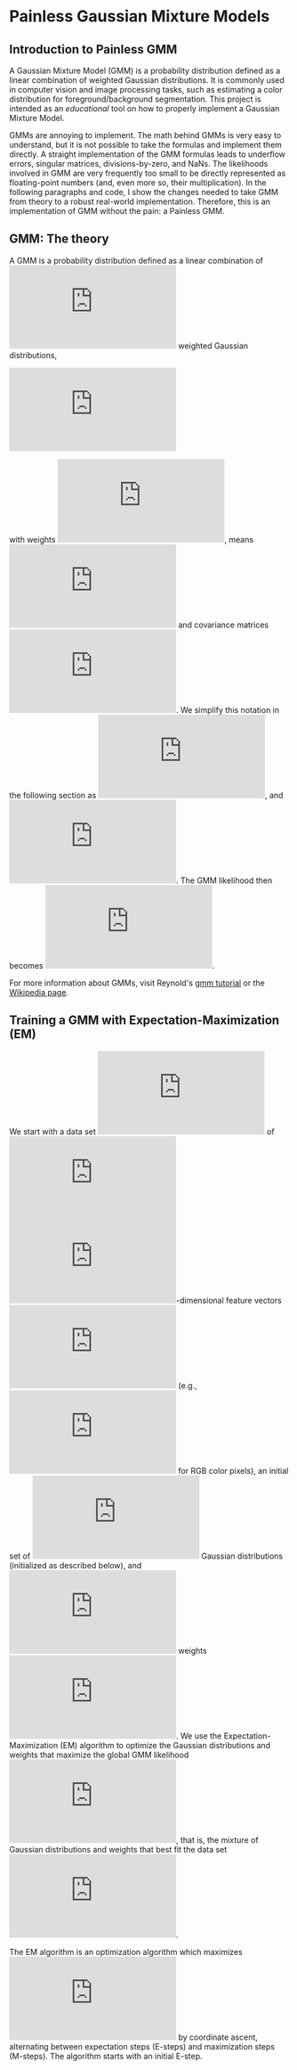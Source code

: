 # Painless Gaussian Mixture Models 

## Introduction to Painless GMM

A Gaussian Mixture Model (GMM) is a probability distribution defined as a linear combination of weighted Gaussian distributions. It is commonly used in computer vision and image processing tasks, such as estimating a color distribution for foreground/background segmentation. This project is intended as an *educational* tool on how to properly implement a Gaussian Mixture Model.

GMMs are annoying to implement. The math behind GMMs is very easy to understand, but it is not possible to take the formulas and implement them directly. A straight implementation of the GMM formulas leads to underflow errors, singular matrices, divisions-by-zero, and NaNs. The likelihoods involved in GMM are very frequently too small to be directly represented as floating-point numbers (and, even more so, their multiplication). In the following paragraphs and code, I show the changes needed
to take GMM from theory to a robust real-world implementation. Therefore, this is an implementation of GMM without the pain: a Painless GMM.

## GMM: The theory

A GMM is a probability distribution defined as a linear combination of ![equation](https://latex.codecogs.com/gif.latex?k) weighted Gaussian distributions,

![equation](https://latex.codecogs.com/gif.latex?P_%7BGMM%7D%28z_i%20%7C%20%5Cvi%7B%5Cpi%7D%2C%20%5Cvi%7B%5Cmu%7D%2C%20%5Cvi%7B%5CSigma%7D%29%20%3D%20%5Csum_k%20%5Cpi_k%20%5Cmathcal%7BN%7D%28z_i%20%7C%20%5Cmu_k%2C%20%5CSigma_k%29%2C)

with weights ![equation](https://latex.codecogs.com/gif.latex?%24%5Cpi_k%24), means ![equation](https://latex.codecogs.com/gif.latex?%24%5Cmu_k%24) and covariance matrices ![equation](https://latex.codecogs.com/gif.latex?%24%5CSigma_k%24). We simplify this notation in the following section as ![equation](https://latex.codecogs.com/gif.latex?%24p%28z_i%20%7C%20k%29%20%3D%20%5Cmathcal%7BN%7D%28z_i%20%7C%20%5Cmu_k%2C%20%5CSigma_k%29%24), and ![equation](https://latex.codecogs.com/gif.latex?%24P%28k%29%20%3D%20%5Cpi_k%24). The GMM likelihood then becomes ![equation](https://latex.codecogs.com/gif.latex?%24p%28z_i%29%20%3D%20%5Csum_k%20p%28z_i%7Ck%29%20P%28k%29%24). 

For more information about GMMs, visit Reynold's [gmm tutorial](http://www.ee.iisc.ernet.in/new/people/faculty/prasantg/downloads/GMM_Tutorial_Reynolds.pdf) or the [Wikipedia page](https://en.wikipedia.org/wiki/Mixture_model#Multivariate_Gaussian_mixture_model).

## Training a GMM with Expectation-Maximization (EM)
We start with a data set ![equation](https://latex.codecogs.com/gif.latex?%24%5Cvi%7Bz%7D) of ![equation](https://latex.codecogs.com/gif.latex?N) ![equation](https://latex.codecogs.com/gif.latex?d)-dimensional feature vectors ![equation](https://latex.codecogs.com/gif.latex?z_i) (e.g., ![equation](https://latex.codecogs.com/gif.latex?d%3D3) for RGB color pixels), an initial set of ![equation](https://latex.codecogs.com/gif.latex?K) Gaussian distributions (initialized as described below), and ![equation](https://latex.codecogs.com/gif.latex?K) weights ![equation](https://latex.codecogs.com/gif.latex?%24P%28k%29%24).  We use the Expectation-Maximization (EM) algorithm to optimize the Gaussian distributions and weights that maximize the global GMM likelihood ![equation](https://latex.codecogs.com/gif.latex?%24p%28%5Cvi%7Bz%7D%29%20%3D%20%5Cprod_i%20p%28z_i%29%24), that is, the mixture of Gaussian distributions and weights that best fit the data set ![equation](https://latex.codecogs.com/gif.latex?%24%5Cvi%7Bz%7D).

The EM algorithm is an optimization algorithm which maximizes ![equation](https://latex.codecogs.com/gif.latex?%24p%28%5Cvi%7Bz%7D%29%24) by coordinate ascent, alternating between expectation steps (E-steps) and maximization steps (M-steps). The algorithm starts with an initial E-step. 


